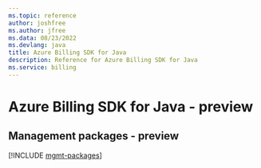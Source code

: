 ```yaml
---
ms.topic: reference
author: joshfree
ms.author: jfree
ms.data: 08/23/2022
ms.devlang: java
title: Azure Billing SDK for Java
description: Reference for Azure Billing SDK for Java
ms.service: billing
---
```

# Azure Billing SDK for Java - preview

## Management packages - preview
[!INCLUDE [mgmt-packages](billing-mgmt-index.md)]